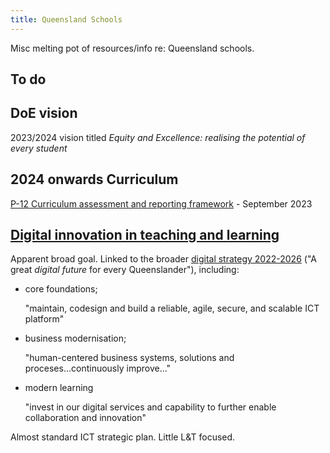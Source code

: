 ```yaml
---
title: Queensland Schools
---
```

Misc melting pot of resources/info re: Queensland schools.

## To do


## DoE vision

2023/2024 vision titled _Equity and Excellence: realising the potential of every student_

## 2024 onwards Curriculum

[P-12 Curriculum assessment and reporting framework](https://education.qld.gov.au/curriculums/Documents/p-12-curriculum-assessment-reporting-framework-version9.pdf) - September 2023

## [Digital innovation in teaching and learning](https://education.qld.gov.au/initiatives-and-strategies/strategies-and-programs/equity-and-excellence/digital-innovation-in-teaching-and-learning)

Apparent broad goal. Linked to the broader [digital strategy 2022-2026](https://qed.qld.gov.au/publications/strategies/digital-strategy) ("A great _digital future_ for every Queenslander"), including:

- core foundations;

    "maintain, codesign and build a reliable, agile, secure, and scalable ICT platform"

- business modernisation;

    "human-centered business systems, solutions and proceses...continuously improve..."

- modern learning

    "invest in our digital services and capability to further enable collaboration and innovation"

Almost standard ICT strategic plan.  Little L&T focused.